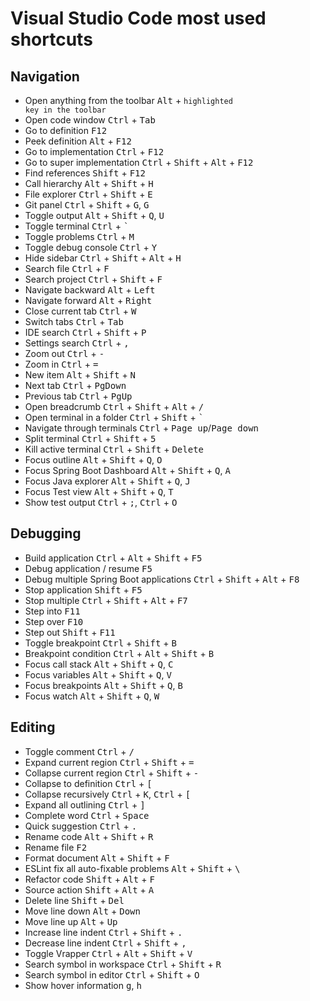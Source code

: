# Visual Studio Code most used shortcuts

## Navigation

- Open anything from the toolbar <kbd>Alt</kbd> + <code>highlighted key in the toolbar</code>
- Open code window <kbd>Ctrl</kbd> + <kbd>Tab</kbd>
- Go to definition <kbd>F12</kbd>
- Peek definition <kbd>Alt</kbd> + <kbd>F12</kbd>
- Go to implementation <kbd>Ctrl</kbd> + <kbd>F12</kbd>
- Go to super implementation <kbd>Ctrl</kbd> + <kbd>Shift</kbd> + <kbd>Alt</kbd> + <kbd>F12</kbd>
- Find references <kbd>Shift</kbd> + <kbd>F12</kbd>
- Call hierarchy <kbd>Alt</kbd> + <kbd>Shift</kbd> + <kbd>H</kbd>
- File explorer <kbd>Ctrl</kbd> + <kbd>Shift</kbd> + <kbd>E</kbd>
- Git panel <kbd>Ctrl</kbd> + <kbd>Shift</kbd> + <kbd>G</kbd>, <kbd>G</kbd>
- Toggle output <kbd>Alt</kbd> + <kbd>Shift</kbd> + <kbd>Q</kbd>, <kbd>U</kbd>
- Toggle terminal <kbd>Ctrl</kbd> + <kbd>`</kbd>
- Toggle problems <kbd>Ctrl</kbd> + <kbd>M</kbd>
- Toggle debug console <kbd>Ctrl</kbd> + <kbd>Y</kbd>
- Hide sidebar <kbd>Ctrl</kbd> + <kbd>Shift</kbd> + <kbd>Alt</kbd> + <kbd>H</kbd>
- Search file <kbd>Ctrl</kbd> + <kbd>F</kbd>
- Search project <kbd>Ctrl</kbd> + <kbd>Shift</kbd> + <kbd>F</kbd>
- Navigate backward <kbd>Alt</kbd> + <kbd>Left</kbd>
- Navigate forward <kbd>Alt</kbd> + <kbd>Right</kbd>
- Close current tab <kbd>Ctrl</kbd> + <kbd>W</kbd>
- Switch tabs <kbd>Ctrl</kbd> + <kbd>Tab</kbd>
- IDE search <kbd>Ctrl</kbd> + <kbd>Shift</kbd> + <kbd>P</kbd>
- Settings search <kbd>Ctrl</kbd> + <kbd>,</kbd>
- Zoom out <kbd>Ctrl</kbd> + <kbd>-</kbd>
- Zoom in <kbd>Ctrl</kbd> + <kbd>=</kbd>
- New item <kbd>Alt</kbd> + <kbd>Shift</kbd> + <kbd>N</kbd>
- Next tab <kbd>Ctrl</kbd> + <kbd>PgDown</kbd>
- Previous tab <kbd>Ctrl</kbd> + <kbd>PgUp</kbd>
- Open breadcrumb <kbd>Ctrl</kbd> + <kbd>Shift</kbd> + <kbd>Alt</kbd> + <kbd>/</kbd>
- Open terminal in a folder <kbd>Ctrl</kbd> + <kbd>Shift</kbd> + <kbd>`</kbd>
- Navigate through terminals <kbd>Ctrl</kbd> + <kbd>Page up</kbd>/<kbd>Page down</kbd>
- Split terminal <kbd>Ctrl</kbd> + <kbd>Shift</kbd> + <kbd>5</kbd>
- Kill active terminal <kbd>Ctrl</kbd> + <kbd>Shift</kbd> + <kbd>Delete</kbd>
- Focus outline <kbd>Alt</kbd> + <kbd>Shift</kbd> + <kbd>Q</kbd>, <kbd>O</kbd>
- Focus Spring Boot Dashboard <kbd>Alt</kbd> + <kbd>Shift</kbd> + <kbd>Q</kbd>, <kbd>A</kbd>
- Focus Java explorer <kbd>Alt</kbd> + <kbd>Shift</kbd> + <kbd>Q</kbd>, <kbd>J</kbd>
- Focus Test view <kbd>Alt</kbd> + <kbd>Shift</kbd> + <kbd>Q</kbd>, <kbd>T</kbd>
- Show test output <kbd>Ctrl</kbd> + <kbd>;</kbd>, <kbd>Ctrl</kbd> + <kbd>O</kbd>

## Debugging

- Build application <kbd>Ctrl</kbd> + <kbd>Alt</kbd> + <kbd>Shift</kbd> + <kbd>F5</kbd>
- Debug application / resume <kbd>F5</kbd>
- Debug multiple Spring Boot applications <kbd>Ctrl</kbd> + <kbd>Shift</kbd> + <kbd>Alt</kbd> + <kbd>F8</kbd>
- Stop application <kbd>Shift</kbd> + <kbd>F5</kbd>
- Stop multiple <kbd>Ctrl</kbd> + <kbd>Shift</kbd> + <kbd>Alt</kbd> + <kbd>F7</kbd>
- Step into <kbd>F11</kbd>
- Step over <kbd>F10</kbd>
- Step out <kbd>Shift</kbd> + <kbd>F11</kbd>
- Toggle breakpoint <kbd>Ctrl</kbd> + <kbd>Shift</kbd> + <kbd>B</kbd>
- Breakpoint condition <kbd>Ctrl</kbd> + <kbd>Alt</kbd> + <kbd>Shift</kbd> + <kbd>B</kbd>
- Focus call stack <kbd>Alt</kbd> + <kbd>Shift</kbd> + <kbd>Q</kbd>, <kbd>C</kbd>
- Focus variables <kbd>Alt</kbd> + <kbd>Shift</kbd> + <kbd>Q</kbd>, <kbd>V</kbd>
- Focus breakpoints <kbd>Alt</kbd> + <kbd>Shift</kbd> + <kbd>Q</kbd>, <kbd>B</kbd>
- Focus watch <kbd>Alt</kbd> + <kbd>Shift</kbd> + <kbd>Q</kbd>, <kbd>W</kbd>

## Editing

- Toggle comment <kbd>Ctrl</kbd> + <kbd>/</kbd>
- Expand current region <kbd>Ctrl</kbd> + <kbd>Shift</kbd> + <kbd>=</kbd>
- Collapse current region <kbd>Ctrl</kbd> + <kbd>Shift</kbd> + <kbd>-</kbd>
- Collapse to definition <kbd>Ctrl</kbd> + <kbd>[</kbd>
- Collapse recursively <kbd>Ctrl</kbd> + <kbd>K</kbd>, <kbd>Ctrl</kbd> + <kbd>[</kbd>
- Expand all outlining <kbd>Ctrl</kbd> + <kbd>]</kbd>
- Complete word <kbd>Ctrl</kbd> + <kbd>Space</kbd>
- Quick suggestion <kbd>Ctrl</kbd> + <kbd>.</kbd>
- Rename code <kbd>Alt</kbd> + <kbd>Shift</kbd> + <kbd>R</kbd>
- Rename file <kbd>F2</kbd>
- Format document <kbd>Alt</kbd> + <kbd>Shift</kbd> + <kbd>F</kbd>
- ESLint fix all auto-fixable problems <kbd>Alt</kbd> + <kbd>Shift</kbd> + <kbd>\\</kbd>
- Refactor code <kbd>Shift</kbd> + <kbd>Alt</kbd> + <kbd>F</kbd>
- Source action <kbd>Shift</kbd> + <kbd>Alt</kbd> + <kbd>A</kbd>
- Delete line <kbd>Shift</kbd> + <kbd>Del</kbd>
- Move line down <kbd>Alt</kbd> + <kbd>Down</kbd>
- Move line up <kbd>Alt</kbd> + <kbd>Up</kbd>
- Increase line indent <kbd>Ctrl</kbd> + <kbd>Shift</kbd> + <kbd>.</kbd>
- Decrease line indent <kbd>Ctrl</kbd> + <kbd>Shift</kbd> + <kbd>,</kbd>
- Toggle Vrapper <kbd>Ctrl</kbd> + <kbd>Alt</kbd> + <kbd>Shift</kbd> + <kbd>V</kbd>
- Search symbol in workspace <kbd>Ctrl</kbd> + <kbd>Shift</kbd> + <kbd>R</kbd>
- Search symbol in editor <kbd>Ctrl</kbd> + <kbd>Shift</kbd> + <kbd>O</kbd>
- Show hover information <kbd>g</kbd>, <kbd>h</kbd>
